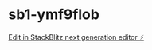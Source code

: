 # sb1-ymf9flob

[Edit in StackBlitz next generation editor ⚡️](https://stackblitz.com/~/github.com/ElderTask/sb1-ymf9flob)